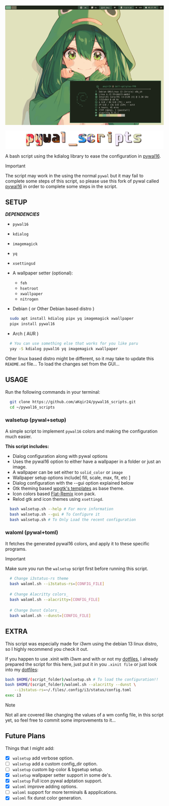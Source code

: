 ![Prev](prev.gif)

<img src="thumb.png" align="center"></img>

A bash script using the kdialog library to ease the configuration in [pywal16](https://github.com/eylles/pywal16).

> [!important] 
> The script may work in the using the normal `pywal` but it may fail to complete some steps of this script, so please use this fork of pywal called [pywal16](https://github.com/eylles/pywal16) in order to complete some steps in the script.

## SETUP
_**DEPENDENCIES**_
- `pywal16`
- `kdialog`
- `imagemagick`
- `yq`
- `xsettingsd`
- A wallpaper setter (optional):
  - `feh`
  - `hsetroot`
  - `xwallpaper`
  - `nitrogen`

- Debian ( or Other Debian based distro )
```bash
  sudo apt install kdialog pipx yq imagemagick xwallpaper
  pipx install pywal16
```

- Arch ( AUR )
```bash
  # You can use something else that works for you like paru
  yay -S kdialog pywal16 yq imagemagick xwallpaper
```
Other linux based distro might be different, so it may take to update this `README.md` file...
To load the changes set from the GUI...
<br>
## USAGE
Run the following commands in your terminal:
```bash
  git clone https://github.com/aKqir24/pywal16_scripts.git
  cd ~/pywal16_scripts
```
### walsetup (pywal+setup)
A simple script to implement `pywal16` colors and making the configuration much easier.

**This script includes:**
- Dialog configuration along with pywal options
- Uses the pywal16 option to either have a wallpaper in a folder or just an image.
- A wallpaper can be set either to `solid_color` or `image`
- Wallpaper setup options include[ fill, scale, max, fit, etc ]
- Dialog configuration with the --gui option explained below 
- Gtk theming based [wpgtk's templates](https://github.com/deviantfero/wpgtk-templates) as base theme.
- Icon colors based [Flat-Remix](https://github.com/daniruiz/Flat-Remix) icon pack.
- Relod gtk and icon themes using `xsettingd`.

```bash
  bash walsetup.sh --help # For more information 
  bash walsetup.sh --gui # To Configure it
  bash walsetup.sh # To Only Load the recent configuration
```

### waloml (pywal+toml)
It fetches the generated pywal16 colors, and apply it to these specific programs.
> [!Important]
> Make sure you run the `walsetup` script first before running this script.
```bash
  # Change i3status-rs theme
  bash waloml.sh --i3status-rs=[CONFIG_FILE]

  # Change Alacritty colors_
  bash waloml.sh --alacritty=[CONFIG_FILE]

  # Change Dunst Colors_
  bash waloml.sh --dunst=[CONFIG_FILE]
```

## EXTRA
This script was especially made for i3wm using the debian 13 linux distro, so I highly recommend you check it out.

If you happen to use .xinit with i3wm and with or not my [dotfiles](https://aKqir24/.files), I already prepared the script for this here, just put it in you `.xinit file` or just look into my [dotfiles](https://aKqir24/.files):

```bash
bash $HOME/(script_folder)/walsetup.sh # To load the configuration!!
bash $HOME/(script_folder)/waloml.sh --alacritty --dunst \
	--i3status-rs=~/.files/.config/i3/status/config.toml
exec i3
```
> [!note]
> Not all are covered like changing the values of a wm config file, in this script yet, so feel free to commit some improvements to it...

## Future Plans
Things that I might add:
- [x] `walsetup` add verbose option.
- [ ] `walsetup` add a custom config_dir option.
- [ ] `walsetup` custom bg-color & bgsetup setup.
- [x] `walsetup` wallpaper setter support in some de's.
- [x] `walsetup` Full icon pywal adptation support.
- [x] `waloml` improve adding options.
- [ ] `waloml` support for more terminals & appplications.
- [x] `waloml` fix dunst color generation.
